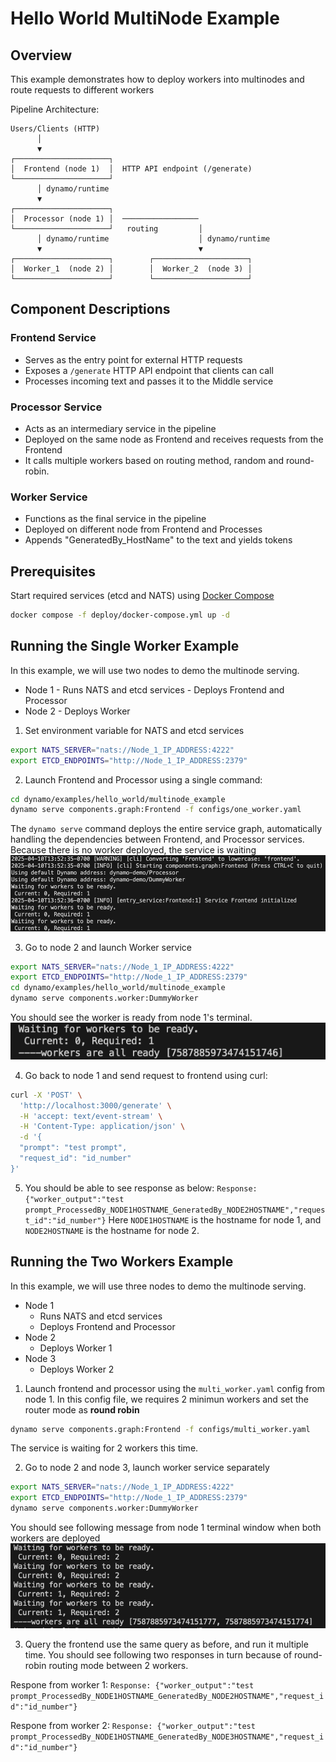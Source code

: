 <!--
SPDX-FileCopyrightText: Copyright (c) 2025 NVIDIA CORPORATION & AFFILIATES. All rights reserved.
SPDX-License-Identifier: Apache-2.0

Licensed under the Apache License, Version 2.0 (the "License");
you may not use this file except in compliance with the License.
You may obtain a copy of the License at

http://www.apache.org/licenses/LICENSE-2.0

Unless required by applicable law or agreed to in writing, software
distributed under the License is distributed on an "AS IS" BASIS,
WITHOUT WARRANTIES OR CONDITIONS OF ANY KIND, either express or implied.
See the License for the specific language governing permissions and
limitations under the License.
-->

# Hello World MultiNode Example

## Overview

This example demonstrates how to deploy workers into multinodes and route requests to different workers

Pipeline Architecture:

```
Users/Clients (HTTP)
      │
      ▼
┌─────────────────────┐
│  Frontend (node 1)  │  HTTP API endpoint (/generate)
└─────────────────────┘
      │ dynamo/runtime
      ▼
┌─────────────────────┐
│  Processor (node 1) │  ─────────────────
└─────────────────────┘   routing         │
      │ dynamo/runtime                    │ dynamo/runtime
      ▼                                   ▼
┌─────────────────────┐        ┌─────────────────────┐
│  Worker_1  (node 2) │        │  Worker_2  (node 3) │
└─────────────────────┘        └─────────────────────┘
```

## Component Descriptions

### Frontend Service
- Serves as the entry point for external HTTP requests
- Exposes a `/generate` HTTP API endpoint that clients can call
- Processes incoming text and passes it to the Middle service

### Processor Service
- Acts as an intermediary service in the pipeline
- Deployed on the same node as Frontend and receives requests from the Frontend
- It calls multiple workers based on routing method, random and round-robin.

### Worker Service
- Functions as the final service in the pipeline
- Deployed on different node from Frontend and Processes
- Appends "GeneratedBy_HostName" to the text and yields tokens

## Prerequisites

Start required services (etcd and NATS) using [Docker Compose](../../../deploy/docker-compose.yml)
```bash
docker compose -f deploy/docker-compose.yml up -d
```

## Running the Single Worker Example
In this example, we will use two nodes to demo the multinode serving.
- Node 1
      - Runs NATS and etcd services
      - Deploys Frontend and Processor
- Node 2
      - Deploys Worker

1. Set environment variable for NATS and etcd services
```bash
export NATS_SERVER="nats://Node_1_IP_ADDRESS:4222"
export ETCD_ENDPOINTS="http://Node_1_IP_ADDRESS:2379"
```
2. Launch Frontend and Processor using a single command:

```bash
cd dynamo/examples/hello_world/multinode_example
dynamo serve components.graph:Frontend -f configs/one_worker.yaml
```
The `dynamo serve` command deploys the entire service graph, automatically handling the dependencies between Frontend, and Processor services. Because there is no worker deployed, the service is waiting
![text](./_img/waiting1worker.png)

3. Go to node 2 and launch Worker service
```bash
export NATS_SERVER="nats://Node_1_IP_ADDRESS:4222"
export ETCD_ENDPOINTS="http://Node_1_IP_ADDRESS:2379"
cd dynamo/examples/hello_world/multinode_example
dynamo serve components.worker:DummyWorker
```
You should see the worker is ready from node 1's terminal.
![text](./_img/1workerready.png)

4. Go back to node 1 and send request to frontend using curl:
```bash
curl -X 'POST' \
  'http://localhost:3000/generate' \
  -H 'accept: text/event-stream' \
  -H 'Content-Type: application/json' \
  -d '{
  "prompt": "test prompt",
  "request_id": "id_number"
}'
```

5. You should be able to see response as below:
`Response: {"worker_output":"test prompt_ProcessedBy_NODE1HOSTNAME_GeneratedBy_NODE2HOSTNAME","request_id":"id_number"}`
Here `NODE1HOSTNAME` is the hostname for node 1, and `NODE2HOSTNAME` is the hostname for node 2.

## Running the Two Workers Example
In this example, we will use three nodes to demo the multinode serving.
- Node 1
  - Runs NATS and etcd services
  - Deploys Frontend and Processor
- Node 2
  - Deploys Worker 1
- Node 3
  - Deploys Worker 2

1. Launch frontend and processor using the `multi_worker.yaml` config from  node 1. In this config file, we requires 2 minimun workers and set the router mode as **round robin**
```bash
dynamo serve components.graph:Frontend -f configs/multi_worker.yaml
```
The service is waiting for 2 workers this time.

2. Go to node 2 and node 3, launch worker service separately
```bash
export NATS_SERVER="nats://Node_1_IP_ADDRESS:4222"
export ETCD_ENDPOINTS="http://Node_1_IP_ADDRESS:2379"
dynamo serve components.worker:DummyWorker
```
You should see following message from node 1 terminal window when both workers are deployed
![text](./_img/2workerready.png)

3. Query the frontend use the same query as before, and run it multiple time. You should see following two responses in turn because of round-robin routing mode between 2 workers.

Respone from worker 1: `Response: {"worker_output":"test prompt_ProcessedBy_NODE1HOSTNAME_GeneratedBy_NODE2HOSTNAME","request_id":"id_number"}`

Respone from worker 2: `Response: {"worker_output":"test prompt_ProcessedBy_NODE1HOSTNAME_GeneratedBy_NODE3HOSTNAME","request_id":"id_number"}`
